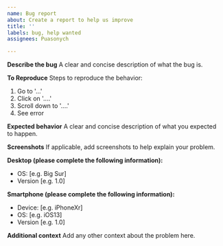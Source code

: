 ```yaml
---
name: Bug report
about: Create a report to help us improve
title: ''
labels: bug, help wanted
assignees: Puasonych

---
```


**Describe the bug**
A clear and concise description of what the bug is.

**To Reproduce**
Steps to reproduce the behavior:
1. Go to '...'
2. Click on '....'
3. Scroll down to '....'
4. See error

**Expected behavior**
A clear and concise description of what you expected to happen.

**Screenshots**
If applicable, add screenshots to help explain your problem.

**Desktop (please complete the following information):**
 - OS: [e.g. Big Sur]
 - Version [e.g. 1.0]

**Smartphone (please complete the following information):**
 - Device: [e.g. iPhoneXr]
 - OS: [e.g. iOS13]
 - Version [e.g. 1.0]

**Additional context**
Add any other context about the problem here.
